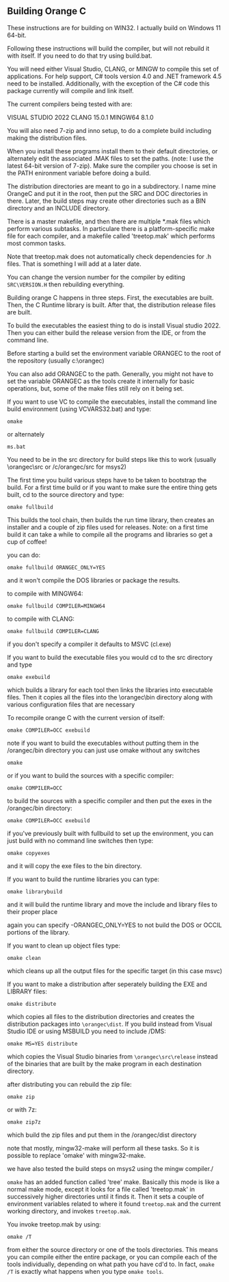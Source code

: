 Building Orange C
-----------------

These instructions are for building on WIN32.  I actually build on Windows 11 64-bit.

Following these instructions will build the compiler, but will not rebuild it with itself.   If you need to do that try using build.bat.

You will need either Visual Studio, CLANG, or MINGW to compile this set of applications.   For help support, C# tools version 4.0 and .NET framework 4.5 need to be installed.  Additionally, with the exception of the C# code this package currently will compile and link itself.

The current compilers being tested with are:

VISUAL STUDIO 2022
CLANG 15.0.1
MINGW64 8.1.0

You will also need 7-zip and inno setup, to do a complete build including making the distribution files.

When you install these programs install them to their default directories, or alternately edit the associated .MAK files to set the paths.  (note: I use the latest 64-bit version of 7-zip).  Make sure the compiler you choose is set in the PATH enironment variable before doing a build.

The distribution directories are meant to go in a subdirectory.  I name mine OrangeC and put it in the root, then put the SRC and DOC directories in there.  Later, the build steps may create other directories such as a BIN directory and an INCLUDE directory.  

There is a master makefile, and then there are multiple *.mak files which perform various subtasks.  In particulare there is a platform-specific make file for each compiler, and a makefile called 'treetop.mak' which performs most common tasks.

Note that treetop.mak does not automatically check dependencies for .h files.   That is something I will add at a later date.

You can change the version number for the compiler by editing `SRC\VERSION.H` then rebuilding everything.

Building orange C happens in three steps.  First, the executables are built.  Then, the C Runtime library is built.  After that, the distribution release files are built.

To build the executables the easiest thing to do is install Visual studio 2022.  Then you can either build the release version from the IDE, or from the command line.

Before starting a build set the environment variable ORANGEC to the root of the repository (usually c:\orangec)

You can also add ORANGEC to the path.   Generally, you might not have to set the variable ORANGEC as the tools create it internally for basic operations, but, some of the make files still rely on it being set.

If you want to use VC to compile the executables, install the command line build environment (using VCVARS32.bat) and type:

    omake

or alternately

    ms.bat

You need to be in the src directory for build steps like this to work (usually \orangec\src or /c/orangec/src for msys2)

The first time you build various steps have to be taken to bootstrap the build.   For a first time build or if you want to make sure the entire thing gets built, cd to the source directory and type:

    omake fullbuild

This builds the tool chain, then builds the run time library, then creates an installer and a couple of zip files used for releases.  Note: on a first time build it can take a while to compile all the programs and libraries so get a cup of coffee!

you can do:

    omake fullbuild ORANGEC_ONLY=YES

and it won't compile the DOS libraries or package the results.

to compile with MINGW64:

    omake fullbuild COMPILER=MINGW64

to compile with CLANG:

    omake fullbuild COMPILER=CLANG

if you don't specify a compiler it defaults to MSVC (cl.exe)

If you want to build the executable files you would cd to the src directory and type

    omake exebuild

which builds a library for each tool then links the libraries into executable files.   Then it copies all the files into the \orangec\bin directory along with various configuration files that are necessary 

To recompile orange C with the current version of itself:

    omake COMPILER=OCC exebuild

note if you want to build the executables without putting them in the /orangec/bin directory you can just use omake without any switches

    omake

or if you want to build the sources with a specific compiler:

    omake COMPILER=OCC

to build the sources with a specific compiler and then put the exes in the /orangec/bin directory:

    omake COMPILER=OCC exebuild

if you've previously built with fullbuild to set up the environment, you can just build with no command line switches then type:

    omake copyexes

and it will copy the exe files to the bin directory.

If you want to build the runtime libraries you can type:

    omake librarybuild

and it will build the runtime library and move the include and library files to their proper place

again you can specify -ORANGEC_ONLY=YES to not build the DOS or OCCIL portions of the library.

If you want to clean up object files type:

    omake clean

which cleans up all the output files for the specific target (in this case msvc)

If you want to make a distribution after seperately building the EXE and LIBRARY files:

    omake distribute

which copies all files to the distribution directories and creates the distribution packages into `\orangec\dist`.  If you build instead from Visual Studio IDE or using MSBUILD you need to include /DMS:

    omake MS=YES distribute

which copies the Visual Studio binaries from `\orangec\src\release` instead of the binaries that are built by the make program in each destination directory.

after distributing you can rebuild the zip file:

    omake zip

or with 7z:

    omake zip7z

which build the zip files and put them in the /orangec/dist directory

note that mostly, mingw32-make will perform all these tasks.   So it is possible to replace 'omake' with mingw32-make.

we have also tested the build steps on msys2 using the mingw compiler./

`omake` has an added function called 'tree' make.   Basically this mode is like a normal make mode, except it looks for a file called 'treetop.mak' in successively higher directories until it finds it.   Then it sets a couple of environment variables related to where it found `treetop.mak` and the current working directory, and invokes `treetop.mak`.

You invoke treetop.mak by using:

    omake /T

from either the source directory or one of the tools directories.   This means you can compile either the entire package, or you can compile each of the tools individually, depending on what path you have cd'd to.  In fact, `omake /T` is exactly what happens when you type `omake tools`.

